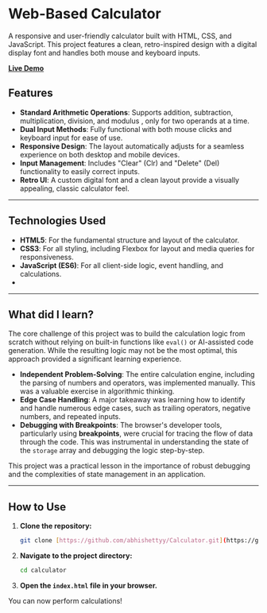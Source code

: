 # Web-Based Calculator

A responsive and user-friendly calculator built with  HTML, CSS, and JavaScript. This project features a clean, 
retro-inspired design with a digital display font and handles both mouse and keyboard inputs.

[**Live Demo**](https://abhishettyy.github.io/Calculator/) 

## Features

* **Standard Arithmetic Operations**: Supports addition, subtraction, multiplication, division, and modulus , only for two operands at a time.
* **Dual Input Methods**: Fully functional with both mouse clicks and keyboard input for ease of use.
* **Responsive Design**: The layout automatically adjusts for a seamless experience on both desktop and mobile devices.
* **Input Management**: Includes "Clear" (Clr) and "Delete" (Del) functionality to easily correct inputs.
* **Retro UI**: A custom digital font and a clean layout provide a visually appealing, classic calculator feel.

---

## Technologies Used

* **HTML5**: For the fundamental structure and layout of the calculator.
* **CSS3**: For all styling, including Flexbox for layout and media queries for responsiveness.
* **JavaScript (ES6)**: For all client-side logic, event handling, and calculations.
* 
---
## What did I learn?

The core challenge of this project was to build the calculation logic from scratch without relying on built-in functions like `eval()` or AI-assisted code generation. While the resulting logic may not be the most optimal, this approach provided a significant learning experience.

* **Independent Problem-Solving**: The entire calculation engine, including the parsing of numbers and operators, was implemented manually. This was a valuable exercise in algorithmic thinking.
* **Edge Case Handling**: A major takeaway was learning how to identify and handle numerous edge cases, such as trailing operators, negative numbers, and repeated inputs.
* **Debugging with Breakpoints**: The browser's developer tools, particularly using **breakpoints**, were crucial for tracing the flow of data through the code. This was instrumental in understanding the state of the `storage` array and debugging the logic step-by-step.

This project was a practical lesson in the importance of robust debugging and the complexities of state management in an application.

---

## How to Use

1.  **Clone the repository:**
    ```bash
    git clone [https://github.com/abhishettyy/Calculator.git](https://github.com/abhishettyy/Calculator.git)
    ```
2.  **Navigate to the project directory:**
    ```bash
    cd calculator
    ```
3.  **Open the `index.html` file in your browser.**

You can now perform calculations!
